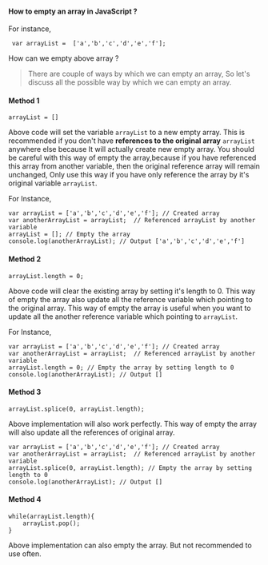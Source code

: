 #### How to empty an array in JavaScript ?

For instance,

```
 var arrayList =  ['a','b','c','d','e','f'];
```
How can we empty above array ?

> There are couple of ways by which we can empty an array, So let's discuss all the possible way by which we can empty an array.

#### Method 1 
```
arrayList = []
```
Above code will set the variable `arrayList` to a new empty array. This is recommended if you don't have **references to the original array** `arrayList` anywhere else because It will actually create new empty array. You should be careful with this way of empty the array,because if you have referenced this array from another variable, then the original reference array will remain unchanged, Only use this way if you have only reference the array by it's original variable `arrayList`.

For Instance,

```
var arrayList = ['a','b','c','d','e','f']; // Created array 
var anotherArrayList = arrayList;  // Referenced arrayList by another variable 
arrayList = []; // Empty the array 
console.log(anotherArrayList); // Output ['a','b','c','d','e','f']
```
    
#### Method 2
```
arrayList.length = 0;
```
Above code will clear the existing array by setting it's length to 0. This way of empty the array also update all the reference variable which pointing to the original array. This way of empty the array is useful when you want to update all the another reference variable which pointing to `arrayList`.

For Instance,

```
var arrayList = ['a','b','c','d','e','f']; // Created array 
var anotherArrayList = arrayList;  // Referenced arrayList by another variable 
arrayList.length = 0; // Empty the array by setting length to 0
console.log(anotherArrayList); // Output []
```
#### Method 3
```
arrayList.splice(0, arrayList.length);
```
Above implementation will also work perfectly. This way of empty the array will also update all the references of original array.

```
var arrayList = ['a','b','c','d','e','f']; // Created array 
var anotherArrayList = arrayList;  // Referenced arrayList by another variable 
arrayList.splice(0, arrayList.length); // Empty the array by setting length to 0
console.log(anotherArrayList); // Output []
```
#### Method 4

```
while(arrayList.length){
	arrayList.pop();
}
```
Above implementation can also empty the array. But not recommended to use often. 

